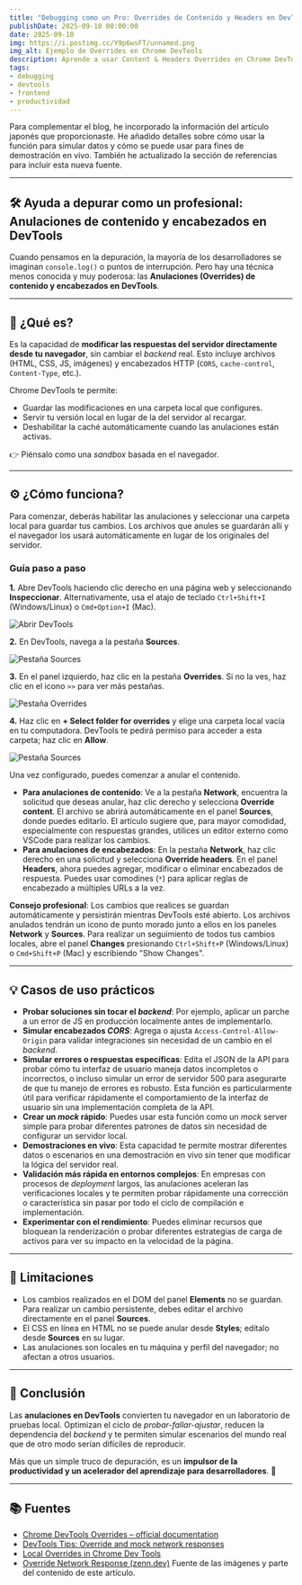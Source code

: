 ```yaml
---
title: "Debugging como un Pro: Overrides de Contenido y Headers en DevTools"
publishDate: 2025-09-10 00:00:00
date: 2025-09-10
img: https://i.postimg.cc/Y9p6wsFT/unnamed.png
img_alt: Ejemplo de Overrides en Chrome DevTools
description: Aprende a usar Content & Headers Overrides en Chrome DevTools para acelerar debugging, simular escenarios y probar fixes sin tocar el backend.
tags:
- debugging
- devtools
- frontend
- productividad
---
```


Para complementar el blog, he incorporado la información del artículo japonés que proporcionaste. He añadido detalles sobre cómo usar la función para simular datos y cómo se puede usar para fines de demostración en vivo. También he actualizado la sección de referencias para incluir esta nueva fuente.

---

## 🛠️ Ayuda a depurar como un profesional: Anulaciones de contenido y encabezados en DevTools

Cuando pensamos en la depuración, la mayoría de los desarrolladores se imaginan `console.log()` o puntos de interrupción. Pero hay una técnica menos conocida y muy poderosa: las **Anulaciones (Overrides) de contenido y encabezados en DevTools**.

---

## 🔎 ¿Qué es?

Es la capacidad de **modificar las respuestas del servidor directamente desde tu navegador**, sin cambiar el *backend* real. Esto incluye archivos (HTML, CSS, JS, imágenes) y encabezados HTTP (`CORS`, `cache-control`, `Content-Type`, etc.).

Chrome DevTools te permite:

* Guardar las modificaciones en una carpeta local que configures.
* Servir tu versión local en lugar de la del servidor al recargar.
* Deshabilitar la caché automáticamente cuando las anulaciones están activas.

👉 Piénsalo como una *sandbox* basada en el navegador.

---

## ⚙️ ¿Cómo funciona?

Para comenzar, deberás habilitar las anulaciones y seleccionar una carpeta local para guardar tus cambios. Los archivos que anules se guardarán allí y el navegador los usará automáticamente en lugar de los originales del servidor.

### Guía paso a paso

**1.** Abre DevTools haciendo clic derecho en una página web y seleccionando **Inspeccionar**. Alternativamente, usa el atajo de teclado `Ctrl+Shift+I` (Windows/Linux) o `Cmd+Option+I` (Mac).

![Abrir DevTools](https://res.cloudinary.com/zenn/image/fetch/s--MKxYQpkn--/c_limit%2Cf_auto%2Cfl_progressive%2Cq_auto%2Cw_1200/https://storage.googleapis.com/zenn-user-upload/deployed-images/96ffb4939f848dbe24934d52.png%3Fsha%3D9df6256daa384695fd0bf4a7058afd190834d184)

**2.** En DevTools, navega a la pestaña **Sources**.

![Pestaña Sources](https://res.cloudinary.com/zenn/image/fetch/s--z2LEA-5F--/c_limit%2Cf_auto%2Cfl_progressive%2Cq_auto%2Cw_1200/https://storage.googleapis.com/zenn-user-upload/deployed-images/8391d3817715990d615e3505.png%3Fsha%3De772a52a5537afbbc356e48e6d08c08819c199e8)

**3.** En el panel izquierdo, haz clic en la pestaña **Overrides**. Si no la ves, haz clic en el icono `>>` para ver más pestañas.

![Pestaña Overrides](https://res.cloudinary.com/zenn/image/fetch/s--cIAZw8Mi--/c_limit%2Cf_auto%2Cfl_progressive%2Cq_auto%2Cw_1200/https://storage.googleapis.com/zenn-user-upload/deployed-images/32494746fef9d7dbf84ec51c.png%3Fsha%3D99d3b1b219338f4cc71129b4dd5faaffafa0ebe6)

**4.** Haz clic en **+ Select folder for overrides** y elige una carpeta local vacía en tu computadora. DevTools te pedirá permiso para acceder a esta carpeta; haz clic en **Allow**.

![Pestaña Sources](https://res.cloudinary.com/zenn/image/fetch/s--zHmRh9cI--/c_limit%2Cf_auto%2Cfl_progressive%2Cq_auto%2Cw_1200/https://storage.googleapis.com/zenn-user-upload/deployed-images/413fa913dbe9ed7b1c39e066.png%3Fsha%3D79d0d34176190721bceb5bd0154d8d297560123f)

Una vez configurado, puedes comenzar a anular el contenido.

* **Para anulaciones de contenido**: Ve a la pestaña **Network**, encuentra la solicitud que deseas anular, haz clic derecho y selecciona **Override content**. El archivo se abrirá automáticamente en el panel **Sources**, donde puedes editarlo. El artículo sugiere que, para mayor comodidad, especialmente con respuestas grandes, utilices un editor externo como VSCode para realizar los cambios.
* **Para anulaciones de encabezados**: En la pestaña **Network**, haz clic derecho en una solicitud y selecciona **Override headers**. En el panel **Headers**, ahora puedes agregar, modificar o eliminar encabezados de respuesta. Puedes usar comodines (`*`) para aplicar reglas de encabezado a múltiples URLs a la vez.

**Consejo profesional**: Los cambios que realices se guardan automáticamente y persistirán mientras DevTools esté abierto. Los archivos anulados tendrán un icono de punto morado junto a ellos en los paneles **Network** y **Sources**.
Para realizar un seguimiento de todos tus cambios locales, abre el panel **Changes** presionando `Ctrl+Shift+P` (Windows/Linux) o `Cmd+Shift+P` (Mac) y escribiendo "Show Changes".

---

## 💡 Casos de uso prácticos

* **Probar soluciones sin tocar el *backend***: Por ejemplo, aplicar un parche a un error de JS en producción localmente antes de implementarlo.
* **Simular encabezados *CORS***: Agrega o ajusta `Access-Control-Allow-Origin` para validar integraciones sin necesidad de un cambio en el *backend*.
* **Simular errores o respuestas específicas**: Edita el JSON de la API para probar cómo tu interfaz de usuario maneja datos incompletos o incorrectos, o incluso simular un error de servidor 500 para asegurarte de que tu manejo de errores es robusto. Esta función es particularmente útil para verificar rápidamente el comportamiento de la interfaz de usuario sin una implementación completa de la API.
* **Crear un *mock* rápido**: Puedes usar esta función como un *mock* server simple para probar diferentes patrones de datos sin necesidad de configurar un servidor local.
* **Demostraciones en vivo**: Esta capacidad te permite mostrar diferentes datos o escenarios en una demostración en vivo sin tener que modificar la lógica del servidor real.
* **Validación más rápida en entornos complejos**: En empresas con procesos de *deployment* largos, las anulaciones aceleran las verificaciones locales y te permiten probar rápidamente una corrección o característica sin pasar por todo el ciclo de compilación e implementación.
* **Experimentar con el rendimiento**: Puedes eliminar recursos que bloquean la renderización o probar diferentes estrategias de carga de activos para ver su impacto en la velocidad de la página.

---

## 📌 Limitaciones

* Los cambios realizados en el DOM del panel **Elements** no se guardan. Para realizar un cambio persistente, debes editar el archivo directamente en el panel **Sources**.
* El CSS en línea en HTML no se puede anular desde **Styles**; edítalo desde **Sources** en su lugar.
* Las anulaciones son locales en tu máquina y perfil del navegador; no afectan a otros usuarios.

---

## 🎯 Conclusión

Las **anulaciones en DevTools** convierten tu navegador en un laboratorio de pruebas local. Optimizan el ciclo de *probar-fallar-ajustar*, reducen la dependencia del *backend* y te permiten simular escenarios del mundo real que de otro modo serían difíciles de reproducir.

Más que un simple truco de depuración, es un **impulsor de la productividad y un acelerador del aprendizaje para desarrolladores**. 🚀

---

## 📚 Fuentes

* [Chrome DevTools Overrides – official documentation](https://developer.chrome.com/docs/devtools/overrides)
* [DevTools Tips: Override and mock network responses](https://developer.chrome.com/blog/devtools-tips-34)
* [Local Overrides in Chrome Dev Tools](https://m.youtube.com/watch?v=PT6xsr_AUQ0&pp=ygUUI3NldGVsZW1lbnRvdmVycmlkZXM%3D)
* [Override Network Response (zenn.dev)](https://zenn.dev/ikuma/articles/override-network-response) Fuente de las imágenes y parte del contenido de este artículo.
